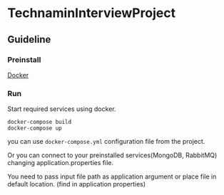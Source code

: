 # TechnaminInterviewProject

## Guideline

### Preinstall

[Docker](https://docs.docker.com)

### Run
Start required services using docker.
```
docker-compose build
docker-compose up
```

you can use `docker-compose.yml` configuration file from the project.

Or you can connect to your preinstalled services(MongoDB, RabbitMQ) changing application.properties file.


You need to pass input file path as application argument or place file in default location. (find in application properties)
